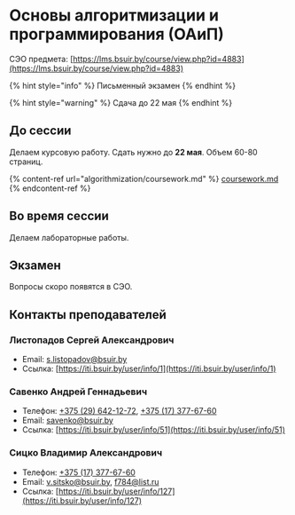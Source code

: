 # Основы алгоритмизации и программирования (ОАиП)

СЭО предмета: [https://lms.bsuir.by/course/view.php?id=4883](https://lms.bsuir.by/course/view.php?id=4883)

{% hint style="info" %}
Письменный экзамен
{% endhint %}

{% hint style="warning" %}
Сдача до 22 мая
{% endhint %}

## До сессии

Делаем курсовую работу. Сдать нужно до **22 мая**. Объем 60-80 страниц.

{% content-ref url="algorithmization/сoursework.md" %}
[сoursework.md](algorithmization/сoursework.md)
{% endcontent-ref %}

## Во время сессии

Делаем лабораторные работы.

## Экзамен

Вопросы скоро появятся в СЭО.

## Контакты преподавателей

### Листопадов Сергей Александрович

* Email: [s.listopadov@bsuir.by](mailto:%73.%6c%69s%74%6f%70ad%6f%76@%62%73u%69r%2e%62%79)
* Ссылка: [https://iti.bsuir.by/user/info/1](https://iti.bsuir.by/user/info/1)

### Савенко Андрей Геннадьевич

* Телефон: [+375 (29) 642-12-72](tel:375296421272), [+375 (17) 377-67-60](tel:375173776760)
* Email: [savenko@bsuir.by](mailto:savenko@bsuir.by)
* Ссылка: [https://iti.bsuir.by/user/info/51](https://iti.bsuir.by/user/info/51)

### Сицко Владимир Александрович

* Телефон: [+375 (17) 377-67-60](tel:375173776760)
* Email: [v.sitsko@bsuir.by](mailto:v.sitsko@bsuir.by), [f784@list.ru](mailto:f784@list.ru)
* Ссылка: [https://iti.bsuir.by/user/info/127](https://iti.bsuir.by/user/info/127)
